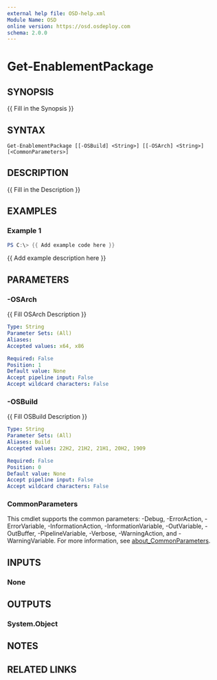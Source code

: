 ```yaml
---
external help file: OSD-help.xml
Module Name: OSD
online version: https://osd.osdeploy.com
schema: 2.0.0
---
```


# Get-EnablementPackage

## SYNOPSIS
{{ Fill in the Synopsis }}

## SYNTAX

```
Get-EnablementPackage [[-OSBuild] <String>] [[-OSArch] <String>] [<CommonParameters>]
```

## DESCRIPTION
{{ Fill in the Description }}

## EXAMPLES

### Example 1
```powershell
PS C:\> {{ Add example code here }}
```

{{ Add example description here }}

## PARAMETERS

### -OSArch
{{ Fill OSArch Description }}

```yaml
Type: String
Parameter Sets: (All)
Aliases:
Accepted values: x64, x86

Required: False
Position: 1
Default value: None
Accept pipeline input: False
Accept wildcard characters: False
```

### -OSBuild
{{ Fill OSBuild Description }}

```yaml
Type: String
Parameter Sets: (All)
Aliases: Build
Accepted values: 22H2, 21H2, 21H1, 20H2, 1909

Required: False
Position: 0
Default value: None
Accept pipeline input: False
Accept wildcard characters: False
```

### CommonParameters
This cmdlet supports the common parameters: -Debug, -ErrorAction, -ErrorVariable, -InformationAction, -InformationVariable, -OutVariable, -OutBuffer, -PipelineVariable, -Verbose, -WarningAction, and -WarningVariable. For more information, see [about_CommonParameters](http://go.microsoft.com/fwlink/?LinkID=113216).

## INPUTS

### None

## OUTPUTS

### System.Object
## NOTES

## RELATED LINKS
